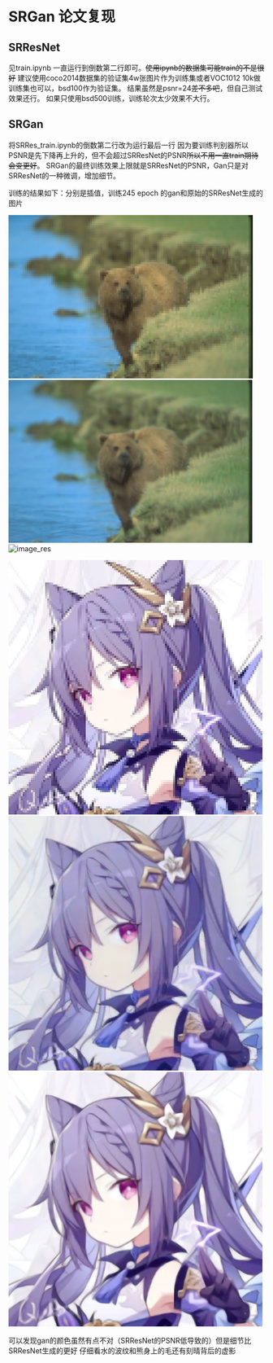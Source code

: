 # SRGan 论文复现
## SRResNet
见train.ipynb 一直运行到倒数第二行即可。~~使用ipynb的数据集可能train的不是很好~~
建议使用coco2014数据集的验证集4w张图片作为训练集或者VOC1012 10k做训练集也可以，bsd100作为验证集。
结果虽然是psnr=24~~差不多吧~~，但自己测试效果还行。
如果只使用bsd500训练，训练轮次太少效果不大行。

## SRGan
将SRRes_train.ipynb的倒数第二行改为运行最后一行
因为要训练判别器所以PSNR是先下降再上升的，但不会超过SRResNet的PSNR~~所以不用一直train期待会变更好~~。
SRGan的最终训练效果上限就是SRResNet的PSNR，Gan只是对SRResNet的一种微调，增加细节。

训练的结果如下：分别是插值，训练245 epoch 的gan和原始的SRResNet生成的图片

![image_lb](https://github.com/dummerchen/SRResGan/blob/master/results/demo/bear/lr_b.png)
![image_gan](https://github.com/dummerchen/SRResGan/blob/master/results/demo/bear/res_0.png)
![image_res](https://github.com/dummerchen/SRResGan/blob/master/results/demo/bear/res_1.png)


![image_lb](https://github.com/dummerchen/SRResGan/blob/master/results/demo/keqing/lr_b.png)
![image_gan](https://github.com/dummerchen/SRResGan/blob/master/results/demo/keqing/res_0.png)
![image_res](https://github.com/dummerchen/SRResGan/blob/master/results/demo/keqing/res_1.png)

可以发现gan的颜色虽然有点不对（SRResNet的PSNR低导致的）但是细节比SRResNet生成的更好
仔细看水的波纹和熊身上的毛还有刻晴背后的虚影
